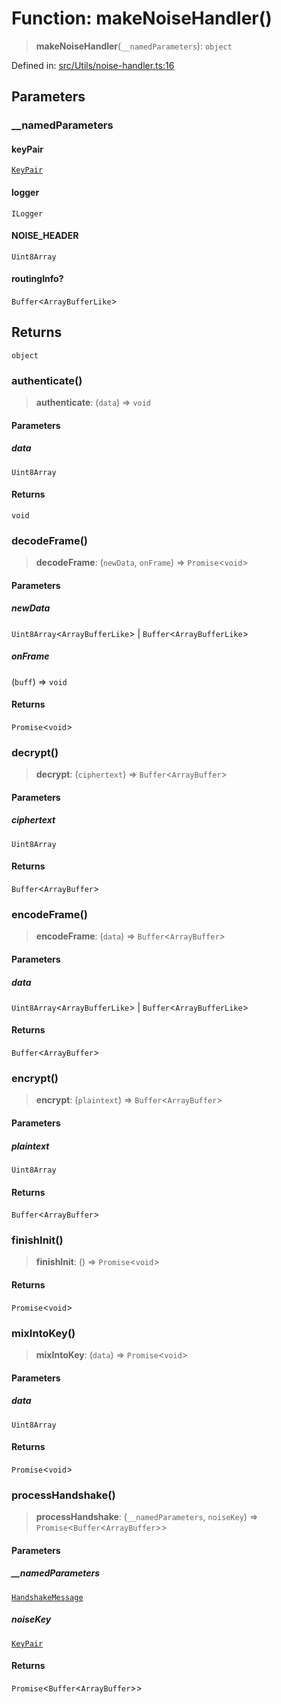 # Function: makeNoiseHandler()

> **makeNoiseHandler**(`__namedParameters`): `object`

Defined in: [src/Utils/noise-handler.ts:16](https://github.com/Fokusdotid/bail/blob/99acc683da8779d62a0509bb4108fdb35cb2b061/src/Utils/noise-handler.ts#L16)

## Parameters

### \_\_namedParameters

#### keyPair

[`KeyPair`](../type-aliases/KeyPair.md)

#### logger

`ILogger`

#### NOISE_HEADER

`Uint8Array`

#### routingInfo?

`Buffer`\<`ArrayBufferLike`\>

## Returns

`object`

### authenticate()

> **authenticate**: (`data`) => `void`

#### Parameters

##### data

`Uint8Array`

#### Returns

`void`

### decodeFrame()

> **decodeFrame**: (`newData`, `onFrame`) => `Promise`\<`void`\>

#### Parameters

##### newData

`Uint8Array`\<`ArrayBufferLike`\> | `Buffer`\<`ArrayBufferLike`\>

##### onFrame

(`buff`) => `void`

#### Returns

`Promise`\<`void`\>

### decrypt()

> **decrypt**: (`ciphertext`) => `Buffer`\<`ArrayBuffer`\>

#### Parameters

##### ciphertext

`Uint8Array`

#### Returns

`Buffer`\<`ArrayBuffer`\>

### encodeFrame()

> **encodeFrame**: (`data`) => `Buffer`\<`ArrayBuffer`\>

#### Parameters

##### data

`Uint8Array`\<`ArrayBufferLike`\> | `Buffer`\<`ArrayBufferLike`\>

#### Returns

`Buffer`\<`ArrayBuffer`\>

### encrypt()

> **encrypt**: (`plaintext`) => `Buffer`\<`ArrayBuffer`\>

#### Parameters

##### plaintext

`Uint8Array`

#### Returns

`Buffer`\<`ArrayBuffer`\>

### finishInit()

> **finishInit**: () => `Promise`\<`void`\>

#### Returns

`Promise`\<`void`\>

### mixIntoKey()

> **mixIntoKey**: (`data`) => `Promise`\<`void`\>

#### Parameters

##### data

`Uint8Array`

#### Returns

`Promise`\<`void`\>

### processHandshake()

> **processHandshake**: (`__namedParameters`, `noiseKey`) => `Promise`\<`Buffer`\<`ArrayBuffer`\>\>

#### Parameters

##### \_\_namedParameters

[`HandshakeMessage`](../namespaces/proto/classes/HandshakeMessage.md)

##### noiseKey

[`KeyPair`](../type-aliases/KeyPair.md)

#### Returns

`Promise`\<`Buffer`\<`ArrayBuffer`\>\>
